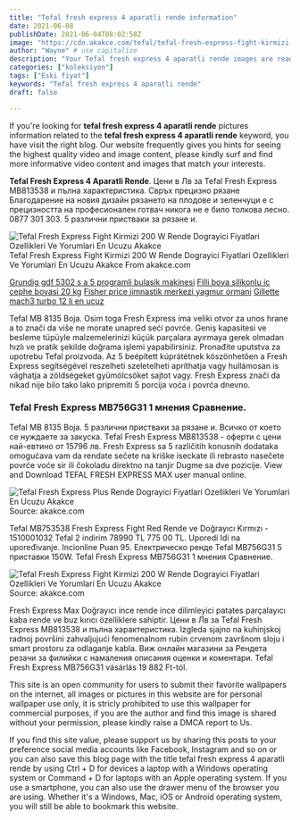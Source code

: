 ```yaml
---
title: "Tefal fresh express 4 aparatli rende information"
date: 2021-06-08
publishDate: 2021-06-04T08:02:58Z
image: "https://cdn.akakce.com/tefal/tefal-fresh-express-fight-kirmizi-200-w-rende-dograyici-z.jpg"
author: "Wayne" # use capitalize
description: "Your Tefal fresh express 4 aparatli rende images are ready in this website. Tefal fresh express 4 aparatli rende are a topic that is being searched for and liked by netizens today. You can Find and Download the Tefal fresh express 4 aparatli rende files here. Get all free vectors."
categories: ["koleksiyon"]
tags: ["Eski fiyat"]
keywords: "Tefal fresh express 4 aparatli rende"
draft: false

---
```


If you're looking for **tefal fresh express 4 aparatli rende** pictures information related to the **tefal fresh express 4 aparatli rende** keyword, you have visit the right  blog.  Our website frequently  gives you  hints  for seeing  the highest  quality video and image  content, please kindly surf and find more informative video content and images  that match your interests.

**Tefal Fresh Express 4 Aparatli Rende**. Цени в Лв за Tefal Fresh Express MB813538 и пълна характеристика. Свръх прецизно рязане Благодарение на новия дизайн рязането на плодове и зеленчуци е с прецизността на професионален готвач никога не е било толкова лесно. 0877 301 303. 5 различни пристваки за рязане и.

![Tefal Fresh Express Fight Kirmizi 200 W Rende Dograyici Fiyatlari Ozellikleri Ve Yorumlari En Ucuzu Akakce](https://cdn.akakce.com/tefal/tefal-fresh-express-fight-kirmizi-200-w-rende-dograyici-z.jpg "Tefal Fresh Express Fight Kirmizi 200 W Rende Dograyici Fiyatlari Ozellikleri Ve Yorumlari En Ucuzu Akakce")
Tefal Fresh Express Fight Kirmizi 200 W Rende Dograyici Fiyatlari Ozellikleri Ve Yorumlari En Ucuzu Akakce From akakce.com

[Grundig gdf 5302 s a 5 programli bulasik makinesi](/grundig-gdf-5302-s-a-5-programli-bulasik-makinesi/)
[Filli boya silikonlu ic cephe boyasi 20 kg](/filli-boya-silikonlu-ic-cephe-boyasi-20-kg/)
[Fisher price jimnastik merkezi yagmur ormani](/fisher-price-jimnastik-merkezi-yagmur-ormani/)
[Gillette mach3 turbo 12 li en ucuz](/gillette-mach3-turbo-12-li-en-ucuz/)

Tefal MB 8135 Boja. Osim toga Fresh Express ima veliki otvor za unos hrane a to znači da više ne morate unapred seći povrće. Geniş kapasitesi ve besleme tüpüyle malzemelerinizi küçük parçalara ayırmaya gerek olmadan hızlı ve pratik şekilde doğrama işlemi yapabilirsiniz. Pronađite uputstva za upotrebu Tefal proizvoda. Az 5 beépített kúprátétnek köszönhetően a Fresh Express segítségével reszelheti szeletelheti apríthatja vagy hullámosan is vághatja a zöldségeket gyümölcsöket sajtot vagy. Fresh Express znači da nikad nije bilo tako lako pripremiti 5 porcija voća i povrća dnevno.

### Tefal Fresh Express MB756G31 1 мнения Сравнение.

Tefal MB 8135 Boja. 5 различни пристваки за рязане и. Всичко от което се нуждаете за закуска. Tefal Fresh Express MB813538 - оферти с цени най-евтино от 15796 лв. Fresh Express sa 5 različitih konusnih dodataka omogućava vam da rendate sečete na kriške iseckate ili rebrasto nasečete povrće voće sir ili čokoladu direktno na tanjir Dugme sa dve pozicije. View and Download TEFAL FRESH EXPRESS MAX user manual online.


![Tefal Fresh Express Plus Rende Dograyici Fiyatlari Ozellikleri Ve Yorumlari En Ucuzu Akakce](https://iis-akakce.akamaized.net/p.z?%2F%2Fproductimages%2Ehepsiburada%2Enet%2Fs%2F8%2F600%2F8967117307954%2Ejpg "Tefal Fresh Express Plus Rende Dograyici Fiyatlari Ozellikleri Ve Yorumlari En Ucuzu Akakce")
Source: akakce.com

Tefal MB753538 Fresh Express Fight Red Rende ve Doğrayıcı Kırmızı - 1510001032 Tefal 2 indirim 78990 TL 775 00 TL. Uporedi Idi na upoređivanje. Incionline Puan 95. Електрическо ренде Tefal MB756G31 5 приставки 150W. Tefal Fresh Express MB756G31 1 мнения Сравнение.

![Tefal Fresh Express Fight Kirmizi 200 W Rende Dograyici Fiyatlari Ozellikleri Ve Yorumlari En Ucuzu Akakce](https://cdn.akakce.com/tefal/tefal-fresh-express-fight-kirmizi-200-w-rende-dograyici-z.jpg "Tefal Fresh Express Fight Kirmizi 200 W Rende Dograyici Fiyatlari Ozellikleri Ve Yorumlari En Ucuzu Akakce")
Source: akakce.com

Fresh Express Max Doğrayıcı ince rende ince dilimleyici patates parçalayıcı kaba rende ve buz kırıcı özelliklere sahiptir. Цени в Лв за Tefal Fresh Express MB813538 и пълна характеристика. Izgleda sjajno na kuhinjskoj radnoj površini zahvaljujući fenomenalnom rubin crvenom završnom sloju i smart prostoru za odlaganje kabla. Виж онлайн магазини за Рендета резачи за филийки с намаления описания оценки и коментари. Tefal Fresh Express MB756G31 vásárlás 19 882 Ft-tól.

This site is an open community for users to submit their favorite wallpapers on the internet, all images or pictures in this website are for personal wallpaper use only, it is stricly prohibited to use this wallpaper for commercial purposes, if you are the author and find this image is shared without your permission, please kindly raise a DMCA report to Us.

If you find this site value, please support us by sharing this posts to your preference social media accounts like Facebook, Instagram and so on or you can also save this blog page with the title tefal fresh express 4 aparatli rende by using Ctrl + D for devices a laptop with a Windows operating system or Command + D for laptops with an Apple operating system. If you use a smartphone, you can also use the drawer menu of the browser you are using. Whether it's a Windows, Mac, iOS or Android operating system, you will still be able to bookmark this website.
